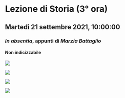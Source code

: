 # Lezione di Storia (3° ora)

## Martedì 21 settembre 2021, 10:00:00

### _In absentia_, appunti di _Marzia Battaglio_

#### Non indicizzabile
![](https://i.imgur.com/nki2f2u.png)

![](https://i.imgur.com/gslltwB.png)

![](https://i.imgur.com/k1rNtZv.png)

![](https://i.imgur.com/KGijqJ7.png)
<!--stackedit_data:
eyJoaXN0b3J5IjpbMTE0NjkyMzk3MF19
-->